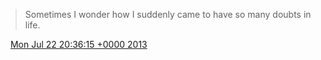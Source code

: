 > Sometimes I wonder how I suddenly came to have so many doubts in life\.

<img src="../../media/tweet.ico" width="12" /> [Mon Jul 22 20:36:15 +0000 2013](https://twitter.com/DromerDenker/status/359411592145813505)